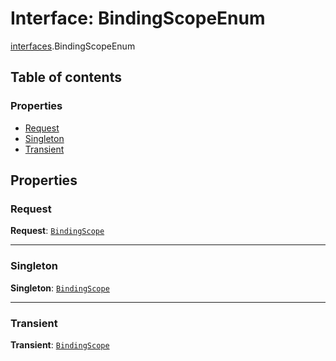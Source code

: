 # Interface: BindingScopeEnum

[interfaces](/en/auto-docs/editor/modules/interfaces.md).BindingScopeEnum

## Table of contents

### Properties

* [Request](/en/auto-docs/editor/interfaces/interfaces.BindingScopeEnum.md#request)
* [Singleton](/en/auto-docs/editor/interfaces/interfaces.BindingScopeEnum.md#singleton)
* [Transient](/en/auto-docs/editor/interfaces/interfaces.BindingScopeEnum.md#transient)

## Properties

### Request

**Request**: [`BindingScope`](/en/auto-docs/editor/types/interfaces.BindingScope.md)

***

### Singleton

**Singleton**: [`BindingScope`](/en/auto-docs/editor/types/interfaces.BindingScope.md)

***

### Transient

**Transient**: [`BindingScope`](/en/auto-docs/editor/types/interfaces.BindingScope.md)
